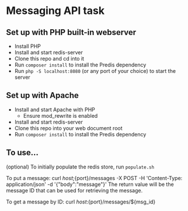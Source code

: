 # Messaging API task

## Set up with PHP built-in webserver
* Install PHP
* Install and start redis-server
* Clone this repo and cd into it
* Run `composer install` to install the Predis dependency
* Run `php -S localhost:8080` (or any port of your choice) to start the server

## Set up with Apache
* Install and start Apache with PHP
  * Ensure mod_rewrite is enabled
* Install and start redis-server
* Clone this repo into your web document root
* Run `composer install` to install the Predis dependency

## To use...
(optional) To initially populate the redis store, run `populate.sh`

To put a message:
    curl ${host};${port}/messages -X POST -H 'Content-Type: application/json' -d '{"body":"message"}'
The return value will be the message ID that can be used for retrieving the message.

To get a message by ID:
    curl ${host}:${port}/messages/${msg_id}
